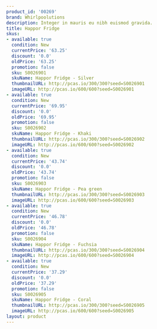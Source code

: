```yaml
---
product_id: '00269'
brand: Whirlpoolutions
description: Integer in mauris eu nibh euismod gravida.
title: Happor Fridge
skus:
- available: true
  condition: New
  currentPrice: '63.25'
  discount: '0.0'
  oldPrice: '63.25'
  promotion: false
  sku: S0026901
  skuName: Happor Fridge - Silver
  thumbnailURL: http://pcas.io/300/300?seed=S0026901
  imageURL: http://pcas.io/600/600?seed=S0026901
- available: true
  condition: New
  currentPrice: '69.95'
  discount: '0.0'
  oldPrice: '69.95'
  promotion: false
  sku: S0026902
  skuName: Happor Fridge - Khaki
  thumbnailURL: http://pcas.io/300/300?seed=S0026902
  imageURL: http://pcas.io/600/600?seed=S0026902
- available: true
  condition: New
  currentPrice: '43.74'
  discount: '0.0'
  oldPrice: '43.74'
  promotion: false
  sku: S0026903
  skuName: Happor Fridge - Pea green
  thumbnailURL: http://pcas.io/300/300?seed=S0026903
  imageURL: http://pcas.io/600/600?seed=S0026903
- available: true
  condition: New
  currentPrice: '46.78'
  discount: '0.0'
  oldPrice: '46.78'
  promotion: false
  sku: S0026904
  skuName: Happor Fridge - Fuchsia
  thumbnailURL: http://pcas.io/300/300?seed=S0026904
  imageURL: http://pcas.io/600/600?seed=S0026904
- available: true
  condition: New
  currentPrice: '37.29'
  discount: '0.0'
  oldPrice: '37.29'
  promotion: false
  sku: S0026905
  skuName: Happor Fridge - Coral
  thumbnailURL: http://pcas.io/300/300?seed=S0026905
  imageURL: http://pcas.io/600/600?seed=S0026905
layout: product
---
```

